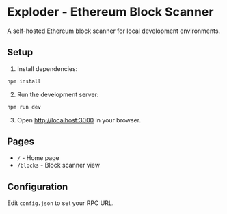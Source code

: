 # Exploder - Ethereum Block Scanner

A self-hosted Ethereum block scanner for local development environments.

## Setup

1. Install dependencies:
```bash
npm install
```

2. Run the development server:
```bash
npm run dev
```

3. Open [http://localhost:3000](http://localhost:3000) in your browser.

## Pages

- `/` - Home page
- `/blocks` - Block scanner view

## Configuration

Edit `config.json` to set your RPC URL. 